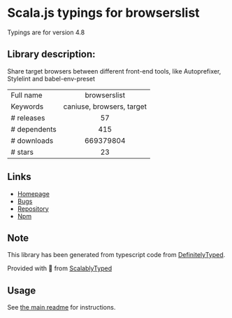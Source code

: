 
# Scala.js typings for browserslist

Typings are for version 4.8

## Library description:
Share target browsers between different front-end tools, like Autoprefixer, Stylelint and babel-env-preset

|                    |                 |
| ------------------ | :-------------: |
| Full name          | browserslist |
| Keywords           | caniuse, browsers, target |
| # releases         | 57 |
| # dependents       | 415 |
| # downloads        | 669379804 |
| # stars            | 23 |

## Links
- [Homepage](https://github.com/browserslist/browserslist#readme)
- [Bugs](https://github.com/browserslist/browserslist/issues)
- [Repository](https://github.com/browserslist/browserslist)
- [Npm](https://www.npmjs.com/package/browserslist)
    


## Note
This library has been generated from typescript code from [DefinitelyTyped](https://definitelytyped.org).

Provided with :purple_heart: from [ScalablyTyped](https://github.com/oyvindberg/ScalablyTyped)

## Usage
See [the main readme](../../readme.md) for instructions.


